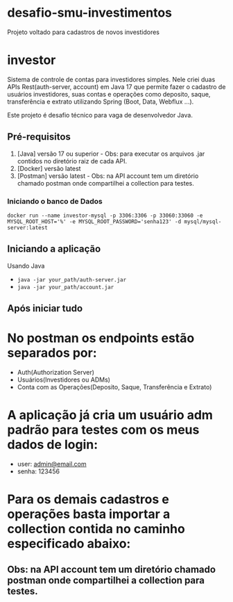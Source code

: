 # desafio-smu-investimentos
Projeto voltado para cadastros de novos investidores

# investor

  Sistema de controle de contas para investidores simples. Nele criei duas APIs Rest(auth-server, account) em Java 17 que 
  permite fazer o cadastro de usuários investidores, suas contas e operações como deposito, saque, transferência e extrato 
  utilizando Spring (Boot, Data, Webflux ...).

  Este projeto é desafio técnico para vaga de desenvolvedor Java.

## Pré-requisitos

1. [Java] versão 17 ou superior - Obs: para executar os arquivos .jar contidos no diretório raiz de cada API.
2. [Docker] versão latest
3. [Postman] versão latest - Obs: na API account tem um diretório chamado postman onde compartilhei a collection para testes.


### Iniciando o banco de Dados

```
docker run --name investor-mysql -p 3306:3306 -p 33060:33060 -e MYSQL_ROOT_HOST='%' -e MYSQL_ROOT_PASSWORD='senha123' -d mysql/mysql-server:latest
```

## Iniciando a aplicação

Usando Java

- `java -jar your_path/auth-server.jar`
- `java -jar your_path/account.jar`

## Após iniciar tudo

# No postman os endpoints estão separados por:
  - Auth(Authorization Server)
  - Usuários(Investidores ou ADMs)
  - Conta com as Operações(Deposito, Saque, Transferência e Extrato)
  
# A aplicação já cria um usuário adm padrão para testes com os meus dados de login:
- user: admin@email.com
- senha: 123456
  
# Para os demais cadastros e operações basta importar a collection contida no caminho especificado abaixo:
## Obs: na API account tem um diretório chamado postman onde compartilhei a collection para testes.
